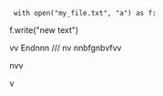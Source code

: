      with open("my_file.txt", "a") as f:
   f.write("new text")

vv 
Endnnn
///
    nv
  nnbfgnbvfvv 
   
        
  
nvv   
 

  v
   
  
 
    
  
 
  
 
  
